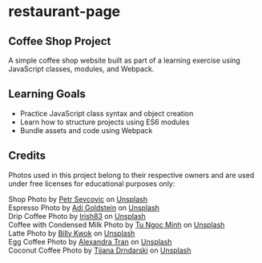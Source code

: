 # restaurant-page

## Coffee Shop Project

A simple coffee shop website built as part of a learning exercise using JavaScript classes, modules, and Webpack.

## Learning Goals

- Practice JavaScript class syntax and object creation
- Learn how to structure projects using ES6 modules
- Bundle assets and code using Webpack

## Credits

Photos used in this project belong to their respective owners and are used under free licenses for educational purposes only:

Shop Photo by <a href="https://unsplash.com/@sevcovic23?utm_content=creditCopyText&utm_medium=referral&utm_source=unsplash">Petr Sevcovic</a> on <a href="https://unsplash.com/photos/people-inside-cafe-qE1jxYXiwOA?utm_content=creditCopyText&utm_medium=referral&utm_source=unsplash">Unsplash</a><br>
Espresso Photo by <a href="https://unsplash.com/@adigold1?utm_content=creditCopyText&utm_medium=referral&utm_source=unsplash">Adi Goldstein</a> on <a href="https://unsplash.com/photos/clear-glass-cup-on-saucer-xKS-1DP4g7A?utm_content=creditCopyText&utm_medium=referral&utm_source=unsplash">Unsplash</a><br>
Drip Coffee Photo by <a href="https://unsplash.com/@irish83?utm_content=creditCopyText&utm_medium=referral&utm_source=unsplash">Irish83</a> on <a href="https://unsplash.com/photos/a-glass-of-water-on-a-table-h0QaLWVOOxA?utm_content=creditCopyText&utm_medium=referral&utm_source=unsplash">Unsplash</a><br>
Coffee with Condensed Milk Photo by <a href="https://unsplash.com/@dreadspecialist?utm_content=creditCopyText&utm_medium=referral&utm_source=unsplash">Tu Ngoc Minh</a> on <a href="https://unsplash.com/photos/a-glass-of-beer-on-a-table-8oB9bHvIXIc?utm_content=creditCopyText&utm_medium=referral&utm_source=unsplash">Unsplash</a><br>
Latte Photo by <a href="https://unsplash.com/@billykwok?utm_content=creditCopyText&utm_medium=referral&utm_source=unsplash">Billy Kwok</a> on <a href="https://unsplash.com/photos/clear-drinking-glass-with-espresso-vfiA7rRtjWo?utm_content=creditCopyText&utm_medium=referral&utm_source=unsplash">Unsplash</a><br>
Egg Coffee Photo by <a href="https://unsplash.com/@alexgoesglobal?utm_content=creditCopyText&utm_medium=referral&utm_source=unsplash">Alexandra Tran</a> on <a href="https://unsplash.com/photos/a-table-topped-with-a-plate-of-food-and-a-cup-of-coffee-jGcyXExO2gc?utm_content=creditCopyText&utm_medium=referral&utm_source=unsplash">Unsplash</a><br>
Coconut Coffee Photo by <a href="https://unsplash.com/@izgubljenausvemiru?utm_content=creditCopyText&utm_medium=referral&utm_source=unsplash">Tijana Drndarski</a> on <a href="https://unsplash.com/photos/clear-drinking-glass-with-ice-cream-V_ZxHUAxFmA?utm_content=creditCopyText&utm_medium=referral&utm_source=unsplash">Unsplash</a>
      